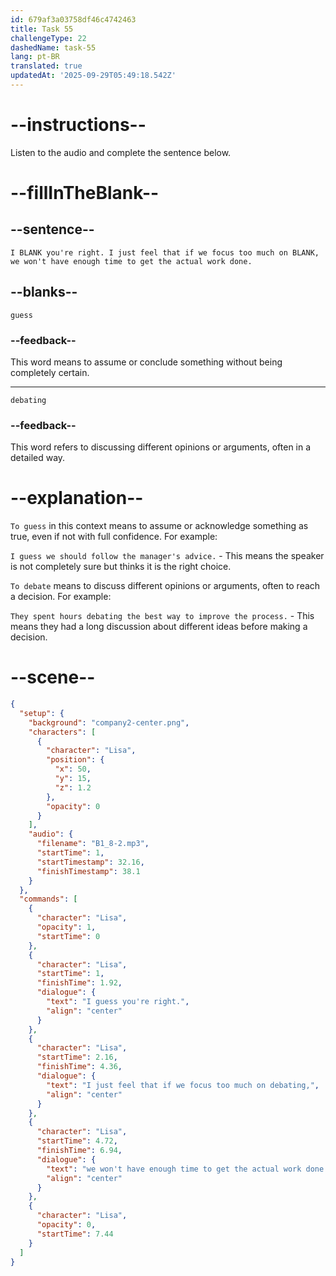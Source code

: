 ```yaml
---
id: 679af3a03758df46c4742463
title: Task 55
challengeType: 22
dashedName: task-55
lang: pt-BR
translated: true
updatedAt: '2025-09-29T05:49:18.542Z'
---
```


<!-- (Audio) Lisa: I guess you're right. I just feel that if we focus too much on debating, we won't have enough time to get the actual work done. -->

# --instructions--

Listen to the audio and complete the sentence below.

# --fillInTheBlank--

## --sentence--

`I BLANK you're right. I just feel that if we focus too much on BLANK, we won't have enough time to get the actual work done.`

## --blanks--

`guess`

### --feedback--

This word means to assume or conclude something without being completely certain.

---

`debating`

### --feedback--

This word refers to discussing different opinions or arguments, often in a detailed way.

# --explanation--

`To guess` in this context means to assume or acknowledge something as true, even if not with full confidence. For example:

`I guess we should follow the manager's advice.` - This means the speaker is not completely sure but thinks it is the right choice.

`To debate` means to discuss different opinions or arguments, often to reach a decision. For example:

`They spent hours debating the best way to improve the process.` - This means they had a long discussion about different ideas before making a decision.

# --scene--

```json
{
  "setup": {
    "background": "company2-center.png",
    "characters": [
      {
        "character": "Lisa",
        "position": {
          "x": 50,
          "y": 15,
          "z": 1.2
        },
        "opacity": 0
      }
    ],
    "audio": {
      "filename": "B1_8-2.mp3",
      "startTime": 1,
      "startTimestamp": 32.16,
      "finishTimestamp": 38.1
    }
  },
  "commands": [
    {
      "character": "Lisa",
      "opacity": 1,
      "startTime": 0
    },
    {
      "character": "Lisa",
      "startTime": 1,
      "finishTime": 1.92,
      "dialogue": {
        "text": "I guess you're right.",
        "align": "center"
      }
    },
    {
      "character": "Lisa",
      "startTime": 2.16,
      "finishTime": 4.36,
      "dialogue": {
        "text": "I just feel that if we focus too much on debating,",
        "align": "center"
      }
    },
    {
      "character": "Lisa",
      "startTime": 4.72,
      "finishTime": 6.94,
      "dialogue": {
        "text": "we won't have enough time to get the actual work done.",
        "align": "center"
      }
    },
    {
      "character": "Lisa",
      "opacity": 0,
      "startTime": 7.44
    }
  ]
}
```
